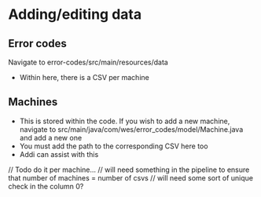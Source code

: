 
# Adding/editing data 
## Error codes 
Navigate to error-codes/src/main/resources/data 
- Within here, there is a CSV per machine 

## Machines 
- This is stored within the code. If you wish to add a new machine, navigate to src/main/java/com/wes/error_codes/model/Machine.java and add a new one 
- You must add the path to the corresponding CSV here too 
- Addi can assist with this 

// Todo do it per machine... 
// will need something in the pipeline to ensure that number of machines = number of csvs 
// will need some sort of unique check in the column 0?